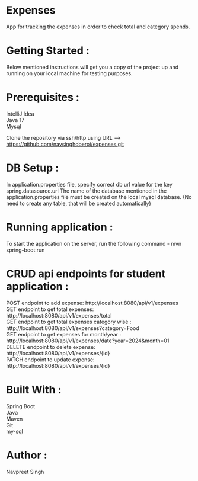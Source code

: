 # Expenses

App for tracking the expenses in order to check total and category spends.

# Getting Started :
Below mentioned instructions will get you a copy of the project up and running on your local machine for testing purposes.

# Prerequisites :
IntelliJ Idea<br>
Java 17<br>
Mysql<br>

Clone the repository via ssh/http using URL -->
https://github.com/navsinghoberoi/expenses.git

# DB Setup :
In application.properties file, specify correct db url value for the key spring.datasource.url 
The name of the database mentioned in the application.properties file must be created on the local mysql database. (No need to create any table, that will be created automatically)

# Running application :
To start the application on the server, run the following command -
mvn spring-boot:run

# CRUD api endpoints for student application :
POST endpoint to add expense: http://localhost:8080/api/v1/expenses <br>
GET endpoint to get total expenses:  http://localhost:8080/api/v1/expenses/total <br>
GET endpoint to get total expenses category wise : http://localhost:8080/api/v1/expenses?category=Food <br>
GET endpoint to get expenses for month/year : http://localhost:8080/api/v1/expenses/date?year=2024&month=01 <br>
DELETE endpoint to delete expense: http://localhost:8080/api/v1/expenses/{id} <br>
PATCH endpoint to update expense: http://localhost:8080/api/v1/expenses/{id} <br>

# Built With :
Spring Boot <br>
Java <br>
Maven<br>
Git<br>
my-sql<br>

# Author :
Navpreet Singh

